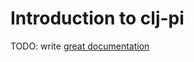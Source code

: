 # Introduction to clj-pi

TODO: write [great documentation](http://jacobian.org/writing/great-documentation/what-to-write/)
